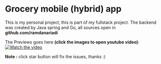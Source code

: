 # Grocery mobile (hybrid) app

This is my personal project, this is part of my fullstack project. The backend was created by Java spring and Go, all sources open in **github.com/ramdanariadi**  

The Previews goes here **(click the images to open youtube video)**:  
[![Watch the video](https://firebasestorage.googleapis.com/v0/b/tunas-grocery.appspot.com/o/thumbnails%2F3C889265-B4C6-4AA6-8D96-691B00633D5D.png?alt=media&token=a233a6b8-f830-4f7c-84b7-c29b825f5116)](https://youtu.be/ZtJ0K6oI00Q)  

**Note :** click star button will fix the issues, thanks :)
